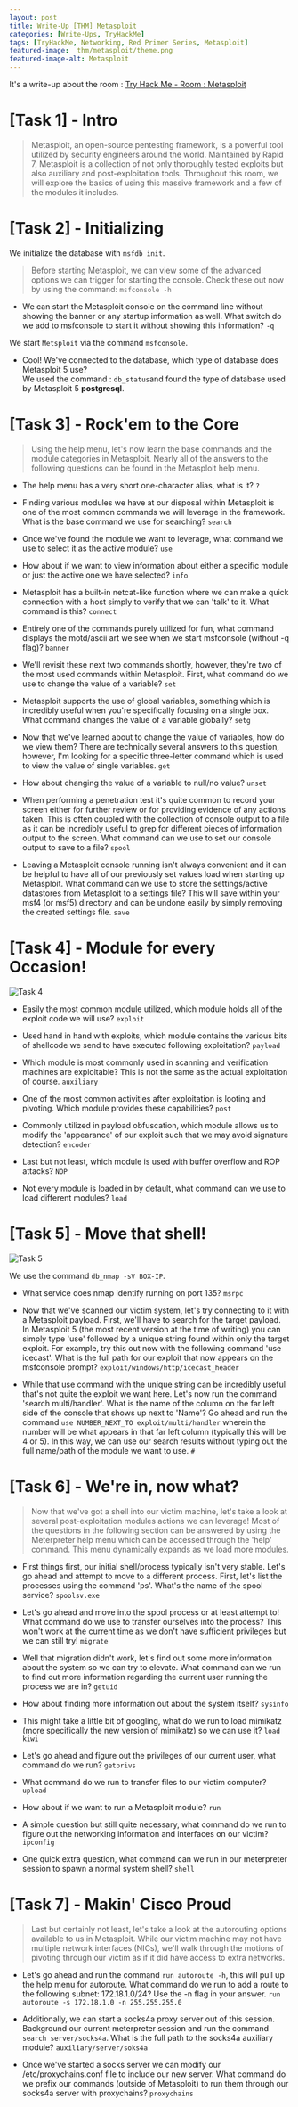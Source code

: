 ```yaml
---
layout: post
title: Write-Up [THM] Metasploit
categories: [Write-Ups, TryHackMe]
tags: [TryHackMe, Networking, Red Primer Series, Metasploit]
featured-image:  thm/metasploit/theme.png
featured-image-alt: Metasploit
---
```


It's a write-up about the room : [Try Hack Me - Room : Metasploit](https://tryhackme.com/room/rpmetasploit)

# [Task 1] - Intro

> Metasploit, an open-source pentesting framework, is a powerful tool utilized by security engineers around the world. Maintained by Rapid 7, Metasploit is a collection of not only thoroughly tested exploits but also auxiliary and post-exploitation tools. Throughout this room, we will explore the basics of using this massive framework and a few of the modules it includes. 

# [Task 2] - Initializing 

We initialize  the database with `msfdb init`.

> Before starting Metasploit, we can view some of the advanced options we can trigger for starting the console. Check these out now by using the command: `msfconsole -h`

* We can start the Metasploit console on the command line without showing the banner or any startup information as well. What switch do we add to msfconsole to start it without showing this information? `-q`

We start `Metsploit` via the command `msfconsole`.

* Cool! We've connected to the database, which type of database does Metasploit 5 use?  
We used the command : `db_status`and found the type of database used by Metasploit 5 **postgresql**.

# [Task 3] - Rock'em to the Core

> Using the help menu, let's now learn the base commands and the module categories in Metasploit. Nearly all of the answers to the following questions can be found in the Metasploit help menu.

* The help menu has a very short one-character alias, what is it? `?`

* Finding various modules we have at our disposal within Metasploit is one of the most common commands we will leverage in the framework. What is the base command we use for searching? `search`

* Once we've found the module we want to leverage, what command we use to select it as the active module? `use`

* How about if we want to view information about either a specific module or just the active one we have selected? `info`

* Metasploit has a built-in netcat-like function where we can make a quick connection with a host simply to verify that we can 'talk' to it. What command is this? `connect`

* Entirely one of the commands purely utilized for fun, what command displays the motd/ascii art we see when we start msfconsole (without -q flag)? `banner`

* We'll revisit these next two commands shortly, however, they're two of the most used commands within Metasploit. First, what command do we use to change the value of a variable? `set`

* Metasploit supports the use of global variables, something which is incredibly useful when you're specifically focusing on a single box. What command changes the value of a variable globally? `setg`

* Now that we've learned about to change the value of variables, how do we view them? There are technically several answers to this question, however, I'm looking for a specific three-letter command which is used to view the value of single variables. `get`

* How about changing the value of a variable to null/no value? `unset`

* When performing a penetration test it's quite common to record your screen either for further review or for providing evidence of any actions taken. This is often coupled with the collection of console output to a file as it can be incredibly useful to grep for different pieces of information output to the screen. What command can we use to set our console output to save to a file? `spool`

* Leaving a Metasploit console running isn't always convenient and it can be helpful to have all of our previously set values load when starting up Metasploit. What command can we use to store the settings/active datastores from Metasploit to a settings file? This will save within your msf4 (or msf5) directory and can be undone easily by simply removing the created settings file. `save`

# [Task 4] - Module for every Occasion!

![Task 4](/assets/img/thm/metasploit/task-4.png)

* Easily the most common module utilized, which module holds all of the exploit code we will use? `exploit`

* Used hand in hand with exploits, which module contains the various bits of shellcode we send to have executed following exploitation? `payload`

* Which module is most commonly used in scanning and verification machines are exploitable? This is not the same as the actual exploitation of course. `auxiliary`

* One of the most common activities after exploitation is looting and pivoting. Which module provides these capabilities? `post`

* Commonly utilized in payload obfuscation, which module allows us to modify the 'appearance' of our exploit such that we may avoid signature detection? `encoder`

* Last but not least, which module is used with buffer overflow and ROP attacks? `NOP`

* Not every module is loaded in by default, what command can we use to load different modules? `load`

# [Task 5] - Move that shell!

![Task 5](/assets/img/thm/metasploit/task-5.png)

We use the command `db_nmap -sV BOX-IP`.

* What service does nmap identify running on port 135? `msrpc`

* Now that we've scanned our victim system, let's try connecting to it with a Metasploit payload. First, we'll have to search for the target payload. In Metasploit 5 (the most recent version at the time of writing) you can simply type 'use' followed by a unique string found within only the target exploit. For example, try this out now with the following command 'use icecast'. What is the full path for our exploit that now appears on the msfconsole prompt? `exploit/windows/http/icecast_header`

* While that use command with the unique string can be incredibly useful that's not quite the exploit we want here. Let's now run the command 'search multi/handler'. What is the name of the column on the far left side of the console that shows up next to 'Name'? Go ahead and run the command `use NUMBER_NEXT_TO exploit/multi/handler` wherein the number will be what appears in that far left column (typically this will be 4 or 5). In this way, we can use our search results without typing out the full name/path of the module we want to use. `#`

# [Task 6] - We're in, now what?

> Now that we've got a shell into our victim machine, let's take a look at several post-exploitation modules actions we can leverage! Most of the questions in the following section can be answered by using the Meterpreter help menu which can be accessed through the 'help' command. This menu dynamically expands as we load more modules.

* First things first, our initial shell/process typically isn't very stable. Let's go ahead and attempt to move to a different process. First, let's list the processes using the command 'ps'. What's the name of the spool service? `spoolsv.exe`

* Let's go ahead and move into the spool process or at least attempt to! What command do we use to transfer ourselves into the process? This won't work at the current time as we don't have sufficient privileges but we can still try! `migrate`

* Well that migration didn't work, let's find out some more information about the system so we can try to elevate. What command can we run to find out more information regarding the current user running the process we are in? `getuid`

* How about finding more information out about the system itself? `sysinfo`

* This might take a little bit of googling, what do we run to load mimikatz (more specifically the new version of mimikatz) so we can use it? `load kiwi`

* Let's go ahead and figure out the privileges of our current user, what command do we run? `getprivs`

* What command do we run to transfer files to our victim computer? `upload`

* How about if we want to run a Metasploit module? `run`

* A simple question but still quite necessary, what command do we run to figure out the networking information and interfaces on our victim? `ipconfig`

* One quick extra question, what command can we run in our meterpreter session to spawn a normal system shell? `shell`

# [Task 7] - Makin' Cisco Proud

> Last but certainly not least, let's take a look at the autorouting options available to us in Metasploit. While our victim machine may not have multiple network interfaces (NICs), we'll walk through the motions of pivoting through our victim as if it did have access to extra networks.

* Let's go ahead and run the command `run autoroute -h`, this will pull up the help menu for autoroute. What command do we run to add a route to the following subnet: 172.18.1.0/24? Use the -n flag in your answer. `run autoroute -s 172.18.1.0 -n 255.255.255.0`

* Additionally, we can start a socks4a proxy server out of this session. Background our current meterpreter session and run the command `search server/socks4a`. What is the full path to the socks4a auxiliary module? `auxiliary/server/soks4a`

* Once we've started a socks server we can modify our /etc/proxychains.conf file to include our new server. What command do we prefix our commands (outside of Metasploit) to run them through our socks4a server with proxychains? `proxychains`
